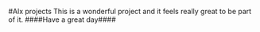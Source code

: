 #Alx projects
  This is a wonderful project and it feels really great to be part of it.
####Have a great day####

